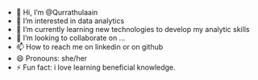 - 👋 Hi, I’m @Qurrathulaain
- 👀 I’m interested in data analytics
- 🌱 I’m currently learning new technologies to develop my analytic skills
- 💞️ I’m looking to collaborate on ...
- 📫 How to reach me on linkedin or on github
- 😄 Pronouns: she/her
- ⚡ Fun fact: i love learning beneficial knowledge.

<!---
Qurrathulaain/Qurrathulaain is a ✨ special ✨ repository because its `README.md` (this file) appears on your GitHub profile.
You can click the Preview link to take a look at your changes.
--->
